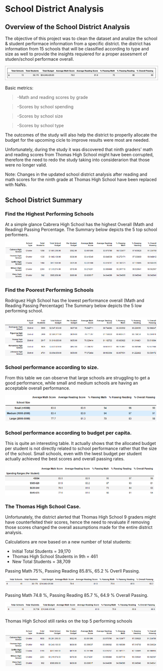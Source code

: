 # School District Analysis

## Overview of the School District Analysis

The objective of this project was to clean the dataset and analize the school & student performace information from a specific district. the district has information from 15 schools that will be classified according to type and size as well to provide the insights requiered for a proper assesment of studen/school performace overall.

![](Resources/data-4-7-1-output-district-summary.png)

Basic metrics:
> -Math and reading scores by grade

> -Scores by school spending

> -Scores by school size

> -Scores by school type

The outcomes of the study will also help the district to properlly allocate the budget for the upcoming cicle to improve results were most are needed.

Unfortunately, during the study it was discovered that ninth graders’ math and reading scores from Thomas High School might have been corrupted, therefore the need to redo the study taking into considerarion that those were no longer valid.

Note: Changes in the updated school district analysis after reading and math scores for the ninth grade at Thomas High School have been replaced with NaNs.




## School District Summary
### Find the Highest Performing Schools
At a simple glance Cabrera High School has the highest Overall (Math and Reading) Passing Percentage.
The Summary below depicts the 5 top school performers.

![](Resources/TOP5.PNG)

### Find the Poorest Performing Schools

Rodriguez High School has the lowest performance overall (Math and Reading Passing Percentage)
The Summary below depicts the 5 low performing school.

![](Resources/BOTTOM5.PNG)

### School performance according to size.

From this table we can observe that large schools are struggling to get a good performance, while small and medium schools are having an acceptable overall performance.

![](Resources/size.PNG)

### School performance according to budget per capita.

This is quite an interesting table. It actually shows that the allocated budget per student is not directly related to school performance rather that the size of the school. Small schools, even with the lwest budget per student actually achieved the best scores and overall passing rates.

![](Resources/budget.PNG)

### The Thomas High School Case.

Unfortunately, the district alerted that Thomas High School 9 graders might have counterfeited their scores, hence the need to revaluate if removing those scores changed the overall assumptions made for the entire district analysis.

Calculations are now based on a new number of total students:

- Initial Total Students = 39,170
- Thomas High School Students in 9th = 461
- New Total Students = 38,709

Passing Math 75%, Passing Reading 85.8%,  65.2 % Overll Passing.

![](Resources/1.PNG)

Passing Math 74.8 %, Passing Reading 85.7 %,  64.9 % Overall Passing.

![](Resources/2.PNG)

Thomas High School still ranks on the top 5 performing schools

![](Resources/THS2.PNG)



